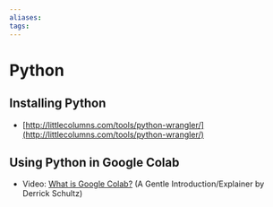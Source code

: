 ```yaml
---
aliases: 
tags: 
---
```


# Python

## Installing Python

- [http://littlecolumns.com/tools/python-wrangler/](http://littlecolumns.com/tools/python-wrangler/)

## Using Python in Google Colab

- Video: [What is Google Colab?](https://www.youtube.com/watch?v=b7s-NKmOEpQ) (A Gentle Introduction/Explainer by Derrick Schultz)
